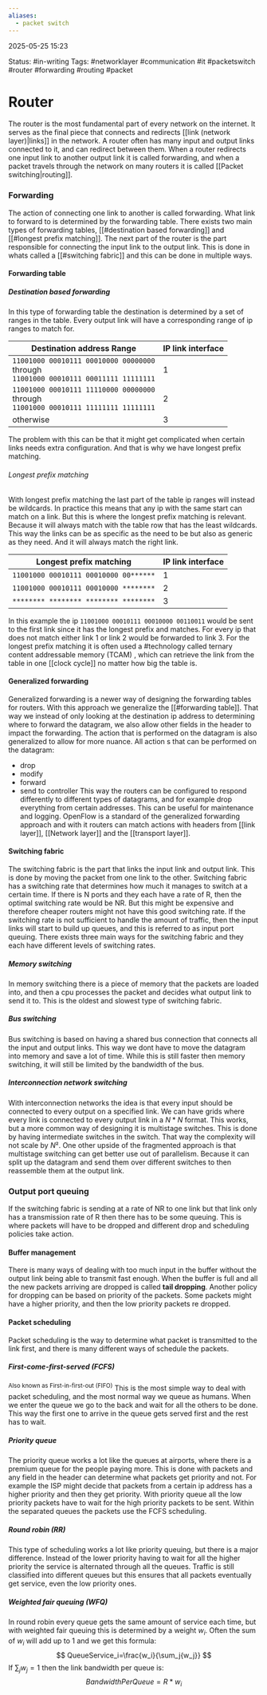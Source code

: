 ```yaml
---
aliases:
  - packet switch
---
```

2025-05-25 15:23

Status: #in-writing 
Tags: #networklayer #communication #it #packetswitch #router #forwarding #routing #packet

# Router
The router is the most fundamental part of every network on the internet. It serves as the final piece that connects and redirects [[link (network layer)|links]] in the network. A router often has many input and output links connected to it, and can redirect between them. When a router redirects one input link to another output link it is called forwarding, and when a packet travels through the network on many routers it is called [[Packet switching|routing]]. 
### Forwarding
The action of connecting one link to another is called forwarding. What link to forward to is determined by the forwarding table. There exists two main types of forwarding tables, [[#destination based forwarding]] and [[#longest prefix matching]]. The next part of the router is the part responsible for connecting the input link to the output link. This is done in whats called a [[#switching fabric]] and this can be done in multiple ways.
#### Forwarding table
##### Destination based forwarding
In this type of forwarding table the destination is determined by a set of ranges in the table. Every output link will have a corresponding range of ip ranges to match for. 

| Destination address Range                                                                         | IP link interface<br> |
| ------------------------------------------------------------------------------------------------- | --------------------- |
| ```11001000 00010111 00010000 00000000```<br>through<br>```11001000 00010111 00011111 11111111``` | 1                     |
| ```11001000 00010111 11110000 00000000```<br>through<br>```11001000 00010111 11111111 11111111``` | 2                     |
| otherwise                                                                                         | 3                     |

The problem with this can be that it might get complicated when certain links needs extra configuration. And that is why we have longest prefix matching.
###### Longest prefix matching
With longest prefix matching the last part of the table ip ranges will instead be wildcards. In practice this means that any ip with the same start can match on a link. But this is where the longest prefix matching is relevant. Because it will always match with the table row that has the least wildcards. This way the links can be as specific as the need to be but also as generic as they need. And it will always match the right link. 

| Longest prefix matching                   | IP link interface<br> |
| ----------------------------------------- | --------------------- |
| ```11001000 00010111 00010000 00******``` | 1                     |
| ```11001000 00010111 00010000 ********``` | 2                     |
| ```******** ******** ******** ********``` | 3                     |
In this example the ip ```11001000 00010111 00010000 00110011``` would be sent to the first link since it has the longest prefix and matches. For every ip that does not match either link 1 or link 2 would be forwarded to link 3. 
For the longest prefix matching it is often used a #technology called ternary content addressable memory (TCAM) , which can retrieve the link from the table in one [[clock cycle]] no matter how big the table is. 
#### Generalized forwarding
Generalized forwarding is a newer way of designing the forwarding tables for routers. With this approach we generalize the [[#forwarding table]]. That way we instead of only looking at the destination ip address to determining where to forward the datagram, we also allow other fields in the header to impact the forwarding. The action that is performed on the datagram is also generalized to allow for more nuance. 
All action s that can be performed on the datagram:
- drop
- modify
- forward
- send to controller
This way the routers can be configured to respond differently to different types of datagrams, and for example drop everything from certain addresses. This can be useful for maintenance and logging. OpenFlow is a standard of the generalized forwarding approach and with it routers can match actions with headers from [[link layer]], [[Network layer]] and the [[transport layer]].
#### Switching fabric
The switching fabric is the part that links the input link and output link. This is done by moving the packet from one link to the other. Switching fabric has a switching rate that determines how much it manages to switch at a certain time. If there is N ports and they each have a rate of R, then the optimal switching rate would be NR. But this might be expensive and therefore cheaper routers might not have this good switching rate. If the switching rate is not sufficient to handle the amount of traffic, then the input links will start to build up queues, and this is referred to as input port queuing. There exists three main ways for the switching fabric and they each have different levels of switching rates. 
##### Memory switching
In memory switching there is a piece of memory that the packets are loaded into, and then a cpu processes the packet and decides what output link to send it to. This is the oldest and slowest type of switching fabric. 
##### Bus switching
Bus switching is based on having a shared bus connection that connects all the input and output links. This way we dont have to move the datagram into memory and save a lot of time. While this is still faster then memory switching, it will still be limited by the bandwidth of the bus. 
##### Interconnection network switching
With interconnection networks the idea is that every input should be connected to every output on a specified link. We can have grids where every link is connected to every output link in a $N*N$ format. This works, but a more common way of designing it is multistage switches. This is done by having intermediate switches in the switch. That way the complexity will not scale by $N²$.
One other upside of the fragmented approach is that multistage switching can get better use out of parallelism. Because it can split up the datagram and send them over different switches to then reassemble them at the output link. 
### Output port queuing 
If the switching fabric is sending at a rate of NR to one link but that link only has a transmission rate of R then there has to be some queuing. This is where packets will have to be dropped and different drop and scheduling policies take action.  
#### Buffer management 
There is many ways of dealing with too much input in the buffer without the output link being able to transmit fast enough. When the buffer is full and all the new packets arriving are dropped is called **tail dropping**. Another policy for dropping can be based on priority of the packets. Some packets might have a higher priority, and then the low priority packets re dropped. 
#### Packet scheduling 
Packet scheduling is the way to determine what packet is transmitted to the link first, and there is many different ways of schedule the packets. 
##### First-come-first-served (FCFS)
<sup>Also known as First-in-first-out (FIFO)</sup>
This is the most simple way to deal with packet scheduling, and the most normal way we queue as humans. When we enter the queue we go to the back and wait for all the others to be done. This way the first one to arrive in the queue gets served first and the rest has to wait. 
##### Priority queue 
The priority queue works a lot like the queues at airports, where there is a premium queue for the people paying more. This is done with packets and any field in the header can determine what packets get priority and not. For example the ISP might decide that packets from a certain ip address has a higher priority and then they get priority. With priority queue all the low priority packets have to wait for the high priority packets to be sent. Within the separated queues the packets use the FCFS scheduling. 
##### Round robin (RR)
This type of scheduling works a lot like priority queuing, but there is a major difference. Instead of the lower priority having to wait for all the higher priority the service is alternated through all the queues. Traffic is still classified into different queues but this ensures that all packets eventually get service, even the low priority ones. 
##### Weighted fair queuing (WFQ)
In round robin every queue gets the same amount of service each time, but with weighted fair queuing this is determined by a weight $w_i$. Often the sum of $w_i$ will add up to 1 and we get this formula: 
$$
QueueService_i=\frac{w_i}{\sum_j{w_j}}
$$
If $\sum_j{w_j}=1$ then the link bandwidth per queue is:
$$
BandwidthPerQueue = {R}*{w_i}
$$




